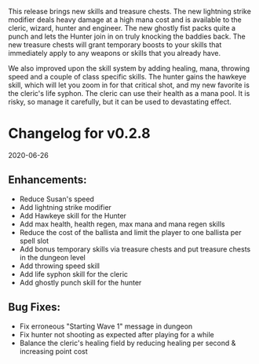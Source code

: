 This release brings new skills and treasure chests. The new lightning strike modifier deals heavy damage at a high mana cost and is available to the cleric, wizard, hunter and engineer. The new ghostly fist packs quite a punch and lets the Hunter join in on truly knocking the baddies back. The new treasure chests will grant temporary boosts to your skills that immediately apply to any weapons or skills that you already have.

We also improved upon the skill system by adding healing, mana, throwing speed and a couple of class specific skills. The hunter gains the hawkeye skill, which will let you zoom in for that critical shot, and my new favorite is the cleric's life syphon. The cleric can use their health as a mana pool. It is risky, so manage it carefully, but it can be used to devastating effect.

# Changelog for v0.2.8
2020-06-26

## Enhancements:

* Reduce Susan's speed
* Add lightning strike modifier
* Add Hawkeye skill for the Hunter
* Add max health, health regen, max mana and mana regen skills
* Reduce the cost of the ballista and limit the player to one ballista per spell slot
* Add bonus temporary skills via treasure chests and put treasure chests in the dungeon level
* Add throwing speed skill
* Add life syphon skill for the cleric
* Add ghostly punch skill for the hunter

## Bug Fixes:

* Fix erroneous "Starting Wave 1" message in dungeon
* Fix hunter not shooting as expected after playing for a while
* Balance the cleric's healing field by reducing healing per second & increasing point cost
